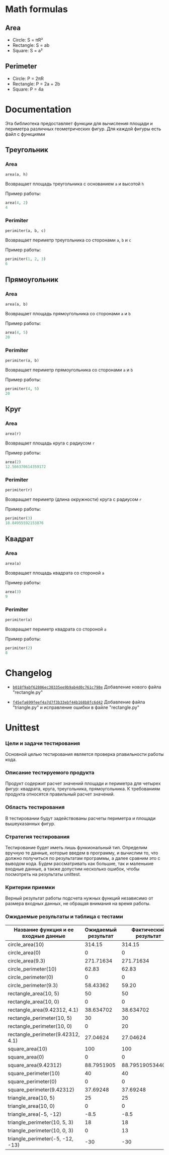 # Math formulas
## Area
- Circle: S = πR²
- Rectangle: S = ab
- Square: S = a²

## Perimeter
- Circle: P = 2πR
- Rectangle: P = 2a + 2b
- Square: P = 4a

# Documentation

Эта библиотека предоставляет функции для вычисления площади и периметра различных геометрических фигур. Для каждой фигуры есть файл с функциями

## Треугольник

### Area

`area(a, h)`

Возвращает площадь треугольника с основанием `a` и высотой `h`

Пример работы:
```python
area(4, 2)
4
```

### Perimiter

`perimiter(a, b, c)`

Возвращает периметр треугольника со сторонами `a`, `b` и `c`

Пример работы:
```python
perimiter(1, 2, 3)
6
```

## Прямоугольник

### Area

`area(a, b)`

Возвращает площадь прямоугольника со сторонами `a` и `b`

Пример работы:
```python
area(4, 5)
20
```

### Perimiter

`perimiter(a, b)`

Возвращает периметр прямоугольника со сторонами `a` и `b`

Пример работы:
```python
perimiter(4, 5)
20
```

## Круг

### Area

`area(r)`

Возвращает площадь круга c радиусом `r`

Пример работы:
```python
area(2)
12.566370614359172
```

### Perimiter

`perimiter(r)`

Возвращает периметр (длина окружности) круга с радиусом `r`


Пример работы:
```python
perimiter(3)
18.84955592153876
```

## Квадрат

### Area

`area(a)`

Возвращает площадь квадрата со стороной `a`

Пример работы:
```python
area(3)
9
```

### Perimiter

`perimiter(a)`

Возвращает периметр квадрата со стороной `a`

Пример работы:
```python
perimiter(2)
8
```

# Changelog

- [`b018f9abf62806ec30335ee9b9ab4d0c761c798e`](https://github.com/smartiqaorg/geometric_lib/commit/b018f9abf62806ec30335ee9b9ab4d0c761c798e "Ссылка на коммит") Добавление нового файла "rectangle.py"

- [`f45efa699feef4a7d7f3b33ebf44b168b8fc6d42`](https://github.com/smartiqaorg/geometric_lib/commit/f45efa699feef4a7d7f3b33ebf44b168b8fc6d42 "Ссылка на коммит") Добавление файла "triangle.py" и исправление ошибки в файле "rectangle.py"

# Unittest
### Цели и задачи тестирования
Основной целью тестирования является проверка рпавильности работы кода.
### Описание тестируемого продукта
Продукт содержит расчет значений площади и периметра для четырех
фигур: квадрата, круга, треугольника, прямоугольника.
К требованиям продукта относятся правильный расчет
значений.
### Область тестирования
В тестировании будут задействованы расчеты периметра и площади
вышеуказанных фигур.
### Стратегия тестирования
Тестирование будет иметь лишь функиональный тип. Определим
вручную те данные, которые введем в программу, и вычислим
то, что должно получиться по результатам программы, а далее
сравним это с выводом кода. Будем рассматривать как большие,
так и маленькие входные данные, а также допустим несколько ошибок,
чтобы посмотреть на результаты unittest.
### Критерии приемки
Верный результат работы подсчета нужных функций независимо 
от размера входных данных, не обращая внимания на время работы.
### Ожидаемые результаты и таблица с тестами
| Название функция и ее входные данные | Ожидаемый результат | Фактический результат | Правильность | Вердикт программы |
|--------------------------------------|---------------------|-----------------------|--------------|-------------------|
| circle_area(10)                      | 314.15               | 314.15               | Да           | Успешно           |
| circle_area(0)                       | 0                    | 0                    | Да           | Успешно           |
| circle_area(9.3)                     | 271.71634            | 271.71634            | Да           | Успешно           |
| circle_perimeter(10)                 | 62.83                | 62.83                | Да           | Успешно           |
| circle_perimeter(0)                  | 0                    | 0                    | Да           | Успешно           |
| circle_perimeter(9.3)                | 58.43362             | 59.20                | Да           | Успешно           |
| rectangle_area(10, 5)                | 50                   | 50                   | Да           | Успешно           |
| rectangle_area(10, 0)                | 0                    | 0                    | Да           | Успешно           |
| rectangle_area(9.42312, 4.1)         | 38.634702            | 38.634702            | Да           | Успешно           |
| rectangle_perimeter(10, 5)           | 30                   | 30                   | Да           | Успешно           |
| rectangle_perimeter(10, 0)           | 0                    | 20                   | Нет          | Успешно           |
| rectangle_perimeter(9.42312, 4.1)    | 27.04624             | 27.04624             | Да           | Успешно           |
| square_area(10)                      | 100                  | 100                  | Да           | Успешно           |
| square_area(0)                       | 0                    | 0                    | Да           | Успешно           |
| square_area(9.42312)                 | 88.7951905           | 88.79519053440002    | Нет          | Успешно           |
| square_perimeter(10)                 | 40                   | 40                   | Да           | Успешно           |
| square_perimeter(0)                  | 0                    | 0                    | Да           | Успешно           |
| square_perimeter(9.42312)            | 37.69248             | 37.69248             | Да           | Успешно           |
| triangle_area(10, 5)                 | 25                   | 25                   | Да           | Успешно           |
| triangle_area(10, 0)                 | 0                    | 0                    | Да           | Успешно           |
| triangle_area(-5, -12)               | -8.5                 | -8.5                 | Да           | Успешно           |
| triangle_perimeter(10, 5, 3)         | 18                   | 18                   | Да           | Успешно           |
| triangle_perimeter(10, 0, 3)         | 0                    | 13                   | Да           | Успешно           |
| triangle_perimeter(-5, -12, -13)     | -30                  | -30                  | Да           | Успешно           |
